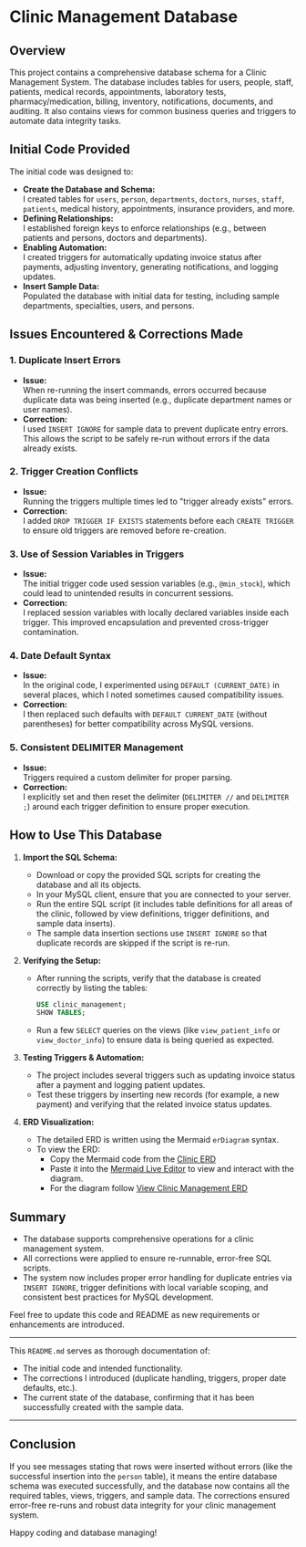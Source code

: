 # Clinic Management Database

## Overview
This project contains a comprehensive database schema for a Clinic Management System. The database includes tables for users, people, staff, patients, medical records, appointments, laboratory tests, pharmacy/medication, billing, inventory, notifications, documents, and auditing. It also contains views for common business queries and triggers to automate data integrity tasks.

## Initial Code Provided
The initial code was designed to:
- **Create the Database and Schema:**  
  I created tables for `users`, `person`, `departments`, `doctors`, `nurses`, `staff`, `patients`, medical history, appointments, insurance providers, and more.  
- **Defining Relationships:**  
  I established foreign keys to enforce relationships (e.g., between patients and persons, doctors and departments).
- **Enabling Automation:**  
  I created triggers for automatically updating invoice status after payments, adjusting inventory, generating notifications, and logging updates.
- **Insert Sample Data:**  
  Populated the database with initial data for testing, including sample departments, specialties, users, and persons.

## Issues Encountered & Corrections Made

### 1. Duplicate Insert Errors
- **Issue:**  
  When re-running the insert commands, errors occurred because duplicate data was being inserted (e.g., duplicate department names or user names).
- **Correction:**  
  I used `INSERT IGNORE` for sample data to prevent duplicate entry errors. This allows the script to be safely re-run without errors if the data already exists.

### 2. Trigger Creation Conflicts
- **Issue:**  
  Running the triggers multiple times led to "trigger already exists" errors.
- **Correction:**  
  I added `DROP TRIGGER IF EXISTS` statements before each `CREATE TRIGGER` to ensure old triggers are removed before re-creation.

### 3. Use of Session Variables in Triggers
- **Issue:**  
  The initial trigger code used session variables (e.g., `@min_stock`), which could lead to unintended results in concurrent sessions.
- **Correction:**  
  I replaced session variables with locally declared variables inside each trigger. This improved encapsulation and prevented cross-trigger contamination.

### 4. Date Default Syntax
- **Issue:**  
  In the original code, I experimented using `DEFAULT (CURRENT_DATE)` in several places, which I noted sometimes caused compatibility issues.
- **Correction:**  
  I then replaced such defaults with `DEFAULT CURRENT_DATE` (without parentheses) for better compatibility across MySQL versions.

### 5. Consistent DELIMITER Management
- **Issue:**  
  Triggers required a custom delimiter for proper parsing.
- **Correction:**  
  I explicitly set and then reset the delimiter (`DELIMITER //` and `DELIMITER ;`) around each trigger definition to ensure proper execution.

## How to Use This Database

1. **Import the SQL Schema:**
   - Download or copy the provided SQL scripts for creating the database and all its objects.
   - In your MySQL client, ensure that you are connected to your server.
   - Run the entire SQL script (it includes table definitions for all areas of the clinic, followed by view definitions, trigger definitions, and sample data inserts).
   - The sample data insertion sections use `INSERT IGNORE` so that duplicate records are skipped if the script is re-run.

2. **Verifying the Setup:**
   - After running the scripts, verify that the database is created correctly by listing the tables:
     ```sql
     USE clinic_management;
     SHOW TABLES;
     ```
   - Run a few `SELECT` queries on the views (like `view_patient_info` or `view_doctor_info`) to ensure data is being queried as expected.

3. **Testing Triggers & Automation:**
   - The project includes several triggers such as updating invoice status after a payment and logging patient updates.
   - Test these triggers by inserting new records (for example, a new payment) and verifying that the related invoice status updates.

4. **ERD Visualization:**
   - The detailed ERD is written using the Mermaid `erDiagram` syntax.  
   - To view the ERD:
     - Copy the Mermaid code from the [Clinic ERD](clinic_erd.mmd)
     - Paste it into the [Mermaid Live Editor](https://mermaid.live/) to view and interact with the diagram.
     - For the diagram follow [View Clinic Management ERD](Clinic-mngmt-ERD.png)




## Summary
- The database supports comprehensive operations for a clinic management system.
- All corrections were applied to ensure re-runnable, error-free SQL scripts.
- The system now includes proper error handling for duplicate entries via `INSERT IGNORE`, trigger definitions with local variable scoping, and consistent best practices for MySQL development.

Feel free to update this code and README as new requirements or enhancements are introduced.

---

This `README.md` serves as thorough documentation of:
- The initial code and intended functionality.
- The corrections I introduced (duplicate handling, triggers, proper date defaults, etc.).
- The current state of the database, confirming that it has been successfully created with the sample data.

---

## Conclusion

If you see messages stating that rows were inserted without errors (like the successful insertion into the `person` table), it means the entire database schema was executed successfully, and the database now contains all the required tables, views, triggers, and sample data. The corrections ensured error-free re-runs and robust data integrity for your clinic management system.

Happy coding and database managing!
